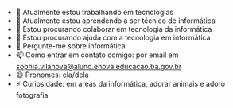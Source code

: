 - 🔭 Atualmente estou trabalhando em tecnologias
- 🌱 Atualmente estou aprendendo a ser técnico de informática
- 👯 Estou procurando colaborar em tecnologia da informática
- 🤔 Estou procurando ajuda com a tecnologia em informática
- 💬 Pergunte-me sobre informática
- 📫 Como entrar em contato comigo: por email em sophia.vilanova@aluno.enova.educacao.ba.gov.br
- 😄 Pronomes: ela/dela
- ⚡ Curiosidade: em areas da informática, adorar animais e adoro fotografia 
